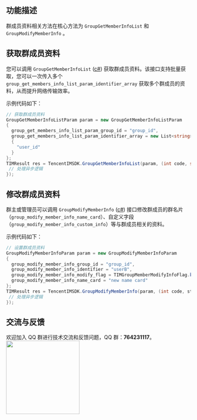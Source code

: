 ## 功能描述
群成员资料相关方法在核心方法为 `GroupGetMemberInfoList` 和 `GroupModifyMemberInfo` 。

[](id:getGroupMembersInfo)

## 获取群成员资料

您可以调用 `GroupGetMemberInfoList` ([c#](https://comm.qq.com/im/doc/unity/api/GroupApi/GroupGetMemberInfoList.html)) 获取群成员资料。该接口支持批量获取，您可以一次传入多个 `group_get_members_info_list_param_identifier_array` 获取多个群成员的资料，从而提升网络传输效率。

示例代码如下：



```c#
// 获取群成员资料
GroupGetMemberInfoListParam param = new GroupGetMemberInfoListParam
{
  group_get_members_info_list_param_group_id = "group_id",
  group_get_members_info_list_param_identifier_array = new List<string>
  {
    "user_id"
  }
};
TIMResult res = TencentIMSDK.GroupGetMemberInfoList(param, (int code, string desc, GroupGetMemberInfoListResult result, string user_data)=>{
 // 处理异步逻辑
});
```

[](id:setGroupMemberInfo)

## 修改群成员资料

群主或管理员可以调用 `GroupModifyMemberInfo` ([c#](https://comm.qq.com/im/doc/unity/api/GroupApi/GroupModifyMemberInfo.html)) 接口修改群成员的群名片（`group_modify_member_info_name_card`）、自定义字段（`group_modify_member_info_custom_info`）等与群成员相关的资料。

示例代码如下：



```java
// 设置群成员资料
GroupModifyMemberInfoParam param = new GroupModifyMemberInfoParam
{
  group_modify_member_info_group_id = "group_id",
  group_modify_member_info_identifier = "userB",
  group_modify_member_info_modify_flag = TIMGroupMemberModifyInfoFlag.kTIMGroupMemberModifyFlag_NameCard,
  group_modify_member_info_name_card = "new name card"
};
TIMResult res = TencentIMSDK.GroupModifyMemberInfo(param, (int code, string desc, string user_data)=>{
 // 处理异步逻辑
});
```


## 交流与反馈

欢迎加入 QQ 群进行技术交流和反馈问题，QQ 群：**764231117**。
<img style="width: 200px; max-width: inherit;" src="https://qcloudimg.tencent-cloud.cn/raw/0a958e8572783faf746ea3233781322c.jpg" />


